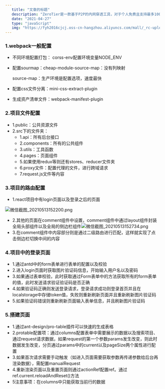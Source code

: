 ```yaml
---
   title: "文章的标题"
   description: "ZeroTier是一款基于P2P的内网穿透工具，对于个人免费且支持最多100台设备端对端穿透，看上去很优秀。出于爱折腾的兴趣，就安装试用一下。首先在官网注册帐号并创建一个虚拟网，得到虚拟网ID。然后下载Windows安装包，在Windows上一路确定安装完毕，点击运行，右键托盘图标选择join，填写上新建的虚拟网ID，进行加入。"
   date: "2021-04-27"
   type: "javaScript"
   img: "https://fyh2016cjcj.oss-cn-hangzhou.aliyuncs.com/mall/_rc-upload-1621316084709-30"
---
```

### 1.webpack一般配置
- 不同环境配置打包： corss-env配置环境变量NODE_ENV
- 配置sourmap：cheap-module-source-map：没有列映射

   source-map：生产环境是配置选项，速度最快 

- 配置css文件分离：mini-css-extract-plugin
- 生成资产清单文件：webpack-manifest-plugin



### 2.项目文件配置

- 1.public：公共资源文件
- 2.src下的文件夹：
   - 1.api：所有后台接口
   - 2.components：所有的公共组件
   - 3.utils：工具函数
   - 4.pages：页面组件
   - 5.如果使用redux等则还有stores、reducer文件夹
   - 6.proxy文件：配置代理的文件，进行跨域请求
   - 7.request.js文件等内容



### 3.项目的路由配置

- 1.react项目中有login页面以及登录之后的页面

![微信截图_20210513152200.png](https://cdn.nlark.com/yuque/0/2021/png/21602791/1620890598064-e5f37da6-c84f-45b8-9f4e-6994bff5a488.png#align=left&display=inline&height=219&margin=%5Bobject%20Object%5D&name=%E5%BE%AE%E4%BF%A1%E6%88%AA%E5%9B%BE_20210513152200.png&originHeight=219&originWidth=1069&size=12849&status=done&style=none&width=1069)

- 2.其他的页面在comment组件中设置，comment组件中通过layout组件封装全局头部组件以及全局的侧边栏组件![微信截图_20210513152734.png](https://cdn.nlark.com/yuque/0/2021/png/21602791/1620890874437-084614cf-9427-4918-ba6c-8cbc5087f373.png#align=left&display=inline&height=238&margin=%5Bobject%20Object%5D&name=%E5%BE%AE%E4%BF%A1%E6%88%AA%E5%9B%BE_20210513152734.png&originHeight=238&originWidth=838&size=17077&status=done&style=none&width=838)
- 3.在comment组件中内容部分则是通过二级路由进行匹配，这样就实现了点击侧边栏切换中间的内容



### 4.项目中的登录页面

- 1.通过antd中的form表单进行表单的配置以及校验
- 2.进入login页面时获取图片验证码信息，开始输入用户名以及密码
- 3.如果通过表单校验，此时获取通过Form表单中的方法获取所有的form表单的值，此时发送请求验证验证码是否正确
- 4.如果验证码正确则发送登录请求，登录请求成功则登录首页并且在localstorage中存储token值，失败则重新刷新页面并且重新刷新图片验证码
- 5.如果验证码错误则重新刷新页面输入表单信息，并且刷新图片验证码



### 5.搭建页面

- 1.通过ant-design/pro-table插件可以快速的生成表格
- 2.protable配置项：通过columns配置表单中需要展示的数据以及搜索项目、通过request请求数据，如果request的第一个参数params发生改变，则此时数据发生改变，分页通过params中的current以及pageSize两个属性进行配置
- 3.如果首次请求需要手动触发（如进入页面需要获取参数再传递参数给后台再渲染数据），需配置manualRequest
- 4.重新渲染页面以及重置页面则通过actionRef配置ref。通过ref.current.reloadAndReset()方法
- 5注意事项：在columns中只能获取当前行的数据
